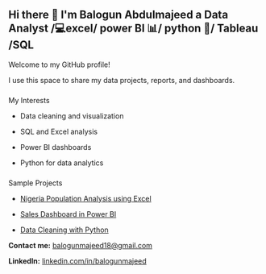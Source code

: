 ## Hi there 👋 I'm Balogun Abdulmajeed a Data Analyst /💻excel/ power BI 📊/ python 🐍/ Tableau /SQL



Welcome to my GitHub profile! 

I use this space to share my data projects, reports, and dashboards.

### 

 

 

My Interests

- Data cleaning and visualization 

- SQL and Excel analysis 

- Power BI dashboards 

- Python for data analytics

### 

 

Sample Projects

- [Nigeria Population Analysis using Excel](#)

- [Sales Dashboard in Power BI](#)

- [Data Cleaning with Python](#)

 


 

**Contact me:** balogunmajeed18@gmail.com


 
**LinkedIn:** [linkedin.com/in/balogunmajeed](#)
